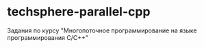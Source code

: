 # techsphere-parallel-cpp
Задания по курсу "Многопоточное программирование на языке программирования С/С++"
